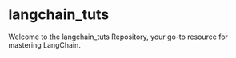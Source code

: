 # langchain_tuts
Welcome to the langchain_tuts Repository, your go-to resource for mastering LangChain. 
